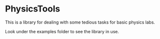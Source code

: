 # PhysicsTools
This is a library for dealing with some tedious tasks for basic physics labs.

Look under the examples folder to see the library in use.